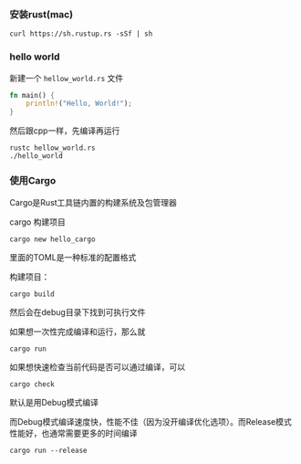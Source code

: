 ### 安装rust(mac)

```
curl https://sh.rustup.rs -sSf | sh
```

### hello world

新建一个 `hellow_world.rs` 文件

```rust
fn main() {
	println!("Hello, World!"); 
}
```

然后跟cpp一样，先编译再运行

```shell
rustc hellow_world.rs
./hello_world
```

### 使用Cargo

Cargo是Rust工具链内置的构建系统及包管理器

cargo 构建项目

```
cargo new hello_cargo
```

里面的TOML是一种标准的配置格式

构建项目：

```
cargo build
```

然后会在debug目录下找到可执行文件

如果想一次性完成编译和运行，那么就

```
cargo run
```

如果想快速检查当前代码是否可以通过编译，可以

```
cargo check
```

默认是用Debug模式编译

而Debug模式编译速度快，性能不佳（因为没开编译优化选项）。而Release模式性能好，也通常需要更多的时间编译

```
cargo run --release
```

